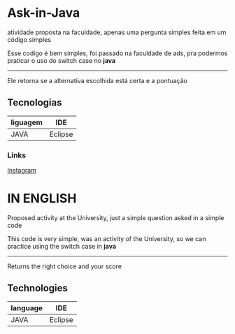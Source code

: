 # Ask-in-Java
atividade proposta na faculdade, apenas uma pergunta simples feita em um código simples
<p>Esse codigo é bem simples, foi passado na faculdade de ads, pra podermos praticar o uso do switch case no <b>java</b></p>
<hr></hr>

<p>Ele retorna se a alternativa escolhida está certa e a pontuação</p>

## Tecnologias 
|liguagem|IDE|
---------|--------|
|JAVA    |Eclipse|

### Links

[Instagram](https://www.instagram.com/nelson.hiro/)

# IN ENGLISH
Proposed activity at the University, just a simple question asked in a simple code
<p>This code is very simple, was an activity of the University, so we can practice using the switch case in <b>java</b></p>
<hr></hr>

<p>Returns the right choice and your score</p>

## Technologies
|language|IDE|
---------|--------|
|JAVA |Eclipse|
